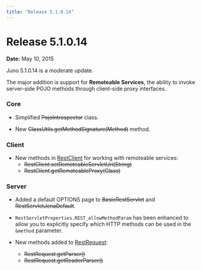 ```yaml
---
title: "Release 5.1.0.14"
---
```


# Release 5.1.0.14

**Date:** May 10, 2015

Juno 5.1.0.14 is a moderate update.

The major addition is support for **Remoteable Services**, the ability to invoke server-side POJO methods through
client-side proxy interfaces.

### Core

- Simplified  ~~PojoIntrospector~~ class.

- New ~~ClassUtils.getMethodSignature(Method)~~ method.

### Client

- New methods in <a href="/site/apidocs/oajrc/RestClient.html" target="_blank">RestClient</a> for working with remoteable services:
  - ~~RestClient.setRemoteableServletUri(String)~~
  - ~~RestClient.getRemoteableProxy(Class)~~

### Server

- Added a default OPTIONS page to  ~~BasicRestServlet~~ and  ~~RestServletJenaDefault~~.

- `RestServletProperties.REST_allowMethodParam` has been enhanced to allow you to explicitly specify which HTTP methods can be used in the `&method` parameter.

- New methods added to <a href="/site/apidocs/oajr/RestRequest.html" target="_blank">RestRequest</a>:
  - ~~RestRequest.getParser()~~
  - ~~RestRequest.getReaderParser()~~